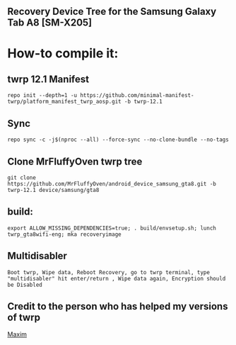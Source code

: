 ## Recovery Device Tree for the Samsung Galaxy Tab A8 [SM-X205]

# How-to compile it:

## twrp 12.1 Manifest
    repo init --depth=1 -u https://github.com/minimal-manifest-twrp/platform_manifest_twrp_aosp.git -b twrp-12.1
## Sync
    repo sync -c -j$(nproc --all) --force-sync --no-clone-bundle --no-tags

## Clone MrFluffyOven twrp tree
    git clone https://github.com/MrFluffyOven/android_device_samsung_gta8.git -b twrp-12.1 device/samsung/gta8
## build:
    export ALLOW_MISSING_DEPENDENCIES=true; . build/envsetup.sh; lunch twrp_gta8wifi-eng; mka recoveryimage
## Multidisabler
    Boot twrp, Wipe data, Reboot Recovery, go to twrp terminal, type "multidisabler" hit enter/return , Wipe data again, Encryption should be Disabled

## Credit to the person who has helped my versions of twrp
[Maxim](https://github.com/Maxim-Root)